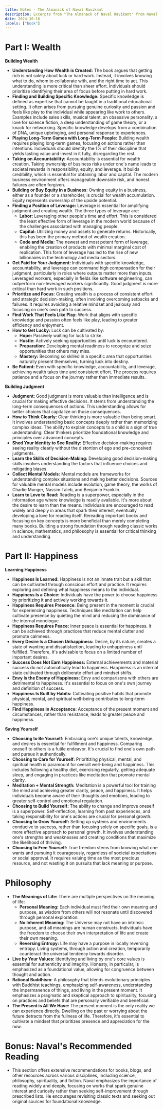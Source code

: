 ```yaml
---
title: Notes - The Almanack of Naval Ravikant
description: Excerpts from "The Almanack of Naval Ravikant" from Naval Ravikant
date: 2024-10-16
labels: ["book"]
---
```

# Part I: Wealth 

**Building Wealth**

*   **Understanding How Wealth is Created:** The book argues that getting rich is not solely about luck or hard work. Instead, it involves knowing what to do, whom to collaborate with, and the right time to act. This understanding is more critical than sheer effort. Individuals should prioritize identifying their area of focus before putting in hard work.
*   **Finding and Building Specific Knowledge:** Specific knowledge is defined as expertise that cannot be taught in a traditional educational setting. It often arises from pursuing genuine curiosity and passion and feels like play to the individual while appearing like work to others. Examples include sales skills, musical talent, an obsessive personality, a love for science fiction, a deep understanding of game theory, or a knack for networking. Specific knowledge develops from a combination of DNA, unique upbringing, and personal response to experiences.
*   **Playing Long-Term Games with Long-Term People:**  Building wealth requires playing long-term games, focusing on actions rather than intentions. Individuals should identify the 1% of their discipline that yields lasting value and invest in it fully, disregarding the rest.
*   **Taking on Accountability:**  Accountability is essential for wealth creation. Taking ownership of business risks under one's name leads to societal rewards in responsibility, equity, and leverage. It builds credibility, which is essential for obtaining labor and capital. The modern business environment offers manageable downside risk, and honest failures are often forgiven.
*   **Building or Buy Equity in a Business:** Owning equity in a business, either as a founder or a shareholder, is crucial for wealth accumulation. Equity represents ownership of the upside potential.
*   **Finding a Position of Leverage:**  Leverage is essential for amplifying judgment and creating wealth. The three types of leverage are:
    *   **Labor:**  Leveraging other people's time and effort. This is considered the least effective form of leverage in the modern world because of the challenges associated with managing people.
    *   **Capital:** Utilizing money and assets to generate returns. Historically, this has been the primary method of wealth creation.
    *   **Code and Media:** The newest and most potent form of leverage, enabling the creation of products with minimal marginal cost of replication. This form of leverage has led to the rise of new billionaires in the technology and media sectors. 
*   **Get Paid for Your Judgment:** Individuals with specific knowledge, accountability, and leverage can command high compensation for their judgment, particularly in roles where outputs matter more than inputs. Leveraged workers, especially in fields like software engineering, can outperform non-leveraged workers significantly.  Good judgment is more critical than hard work in such positions.
*   **Prioritize and Focus:** Creating wealth is a process of consistent effort and strategic decision-making, often involving overcoming setbacks and failures. It requires avoiding a relative mindset and jealousy and focusing on one's own path to success.
*   **Find Work That Feels Like Play:** Work that aligns with specific knowledge and passion often feels like play, leading to greater efficiency and enjoyment.
*   **How to Get Lucky:** Luck can be cultivated by:
    *   **Hope:**  Passively waiting for luck to strike.
    *   **Hustle:**  Actively seeking opportunities until luck is encountered.
    *   **Preparation:**  Developing mental readiness to recognize and seize opportunities that others may miss.
    *   **Mastery:**  Becoming so skilled in a specific area that opportunities naturally present themselves, turning luck into destiny. 
*   **Be Patient:** Even with specific knowledge, accountability, and leverage, achieving wealth takes time and consistent effort. The process requires patience and a focus on the journey rather than immediate results.

**Building Judgment**

*   **Judgment:**  Good judgment is more valuable than intelligence and is crucial for making effective decisions. It stems from understanding the long-term consequences of actions. This understanding allows for better choices that capitalize on those consequences. 
*   **How to Think Clearly:**  Clear thinking is more valuable than being smart. It involves understanding basic concepts deeply rather than memorizing complex ideas. The ability to explain concepts to a child is a sign of true understanding. Clear thinkers prioritize foundational knowledge and principles over advanced concepts.
*   **Shed Your Identity to See Reality:** Effective decision-making requires seeing reality clearly without the distortion of ego and pre-conceived judgments.
*   **Learn the Skills of Decision-Making:**  Developing good decision-making skills involves understanding the factors that influence choices and mitigating biases.
*   **Collect Mental Models:**  Mental models are frameworks for understanding complex situations and making better decisions. Sources for valuable mental models include evolution, game theory, the works of Charlie Munger, Nassim Taleb, and Benjamin Franklin.
*   **Learn to Love to Read:** Reading is a superpower, especially in the information age where knowledge is readily available. It's more about the desire to learn than the means. Individuals are encouraged to read widely and deeply in areas that spark their interest, eventually developing a love for reading itself. Rereading important books and focusing on key concepts is more beneficial than merely completing many books.  Building a strong foundation through reading classic works in science, mathematics, and philosophy is essential for critical thinking and understanding.

# Part II: Happiness

**Learning Happiness**

*   **Happiness Is Learned:** Happiness is not an innate trait but a skill that can be cultivated through conscious effort and practice. It requires exploring and defining what happiness means to the individual.
*   **Happiness Is a Choice:** Individuals have the power to choose happiness by prioritizing it and actively working towards it.
*   **Happiness Requires Presence:**  Being present in the moment is crucial for experiencing happiness. Techniques like meditation can help cultivate presence by quieting the mind and reducing the dominance of the internal monologue.
*   **Happiness Requires Peace:** Inner peace is essential for happiness. It can be achieved through practices that reduce mental clutter and promote calmness.
*   **Every Desire Is a Chosen Unhappiness:** Desire, by its nature, creates a state of wanting and dissatisfaction, leading to unhappiness until fulfilled. Therefore, it's advisable to focus on a limited number of important desires.
*   **Success Does Not Earn Happiness:** External achievements and material success do not automatically lead to happiness. Happiness is an internal state cultivated through deliberate effort and mindset shifts.
*   **Envy Is the Enemy of Happiness:** Envy and comparisons with others are detrimental to happiness. It's essential to focus on one's own journey and definition of success.
*   **Happiness Is Built by Habits:** Cultivating positive habits that promote physical, mental, and spiritual well-being contributes to long-term happiness. 
*   **Find Happiness in Acceptance:** Acceptance of the present moment and circumstances, rather than resistance, leads to greater peace and happiness. 

**Saving Yourself**

*   **Choosing to Be Yourself:** Embracing one's unique talents, knowledge, and desires is essential for fulfillment and happiness. Comparing oneself to others is a futile endeavor. It's crucial to find one's own path and pursue it authentically.
*   **Choosing to Care for Yourself:** Prioritizing physical, mental, and spiritual health is paramount for overall well-being and happiness. This includes following a healthy diet, exercising regularly, getting adequate sleep, and engaging in practices like meditation that promote mental clarity.
*   **Meditation + Mental Strength:** Meditation is a powerful tool for training the mind and achieving greater clarity, peace, and happiness. It helps individuals become aware of their thoughts and emotions, leading to greater self-control and emotional regulation.
*   **Choosing to Build Yourself:** The ability to change and improve oneself is a superpower. Self-reflection, learning from past experiences, and taking responsibility for one's actions are crucial for personal growth.
*   **Choosing to Grow Yourself:** Setting up systems and environments conducive to success, rather than focusing solely on specific goals, is a more effective approach to personal growth. It involves understanding one's strengths and weaknesses and creating conditions that maximize the likelihood of thriving.
*   **Choosing to Free Yourself:**  True freedom stems from knowing what one wants and pursuing it courageously, regardless of societal expectations or social approval. It requires valuing time as the most precious resource, and not wasting it on pursuits that lack meaning or purpose.

# Philosophy

*   **The Meanings of Life:** There are multiple perspectives on the meaning of life:
    *   **Personal Meaning:**  Each individual must find their own meaning and purpose, as wisdom from others will not resonate until discovered through personal exploration.
    *   **No Inherent Meaning:**  The Universe may not have an intrinsic purpose, and all meanings are human constructs. Individuals have the freedom to choose their own interpretation of life and create their own meaning.
    *   **Reversing Entropy:**  Life may have a purpose in locally reversing entropy. Living systems, through action and creation, temporarily counteract the universal tendency towards disorder.
*   **Live by Your Values:** Identifying and living by one's core values is essential for authenticity and integrity. Honesty, in particular, is emphasized as a foundational value, allowing for congruence between thought and action.
*   **Rational Buddhism:**  A philosophy that blends evolutionary principles with Buddhist teachings, emphasizing self-awareness, understanding the impermanence of things, and living in the present moment.  It emphasizes a pragmatic and skeptical approach to spirituality, focusing on practices and beliefs that are personally verifiable and beneficial. 
*   **The Present is All We Have:**  The present moment is the only reality we can experience directly.  Dwelling on the past or worrying about the future detracts from the fullness of life.  Therefore, it's essential to cultivate a mindset that prioritizes presence and appreciation for the now.

# Bonus: Naval's Recommended Reading

*   This section offers extensive recommendations for books, blogs, and other resources across various disciplines, including science, philosophy, spirituality, and fiction.  Naval emphasizes the importance of reading widely and deeply, focusing on works that spark genuine interest and curiosity rather than seeking self-improvement through prescribed lists.  He encourages revisiting classic texts and seeking out original sources for foundational knowledge.